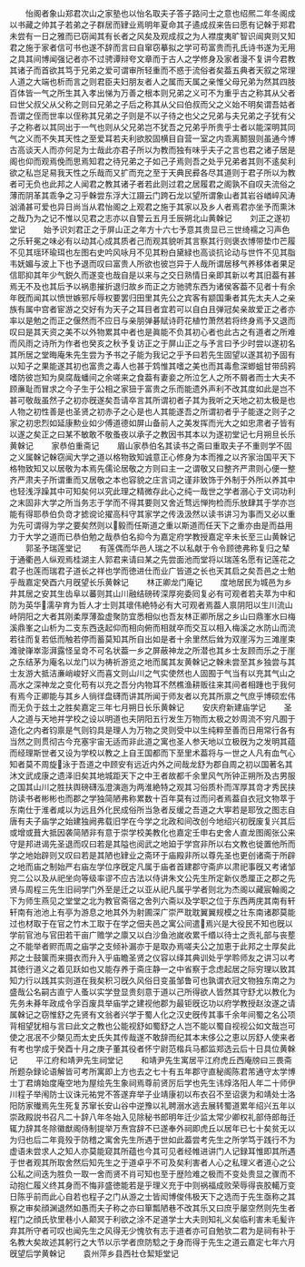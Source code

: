 <!-- { "loadSidebar": true } -->
　　怡阁者象山郑君次山之家塾也以怡名取夫子答子路问士之意也绍熈二年冬阁成以书藏之帅其子若弟之子群居而肄业焉明年夏命其子遹成叔来告曰愿有记榦于郑君未尝有一日之雅而已窃闻其有长者之风矣及观成叔之为人襟度夷旷智识闿爽则又知君之施于家者信可书也遂不辞而言曰自窜窃摹拟之学可苟富贵而孔氏诗书遂为无用之具其间博闻强记者亦不过骋谭辩夸文章而于古人之学修身及家者漫不复讲今君教其诸子而首欲其笃于兄弟之爱可谓审所轻重而不惑于流俗者矣葢五典者天叙之常理人道之大端也析而言之则君臣夫妇朋友者人之属而天属之亲惟父母兄弟为然其四肢百体皆一气之所生其入孝出悌为万善之根本则兄弟之义可不为重乎古之称其从父者曰世父叔父从父称之则曰兄弟之子后之称其从父曰伯叔而父之义始不明矣谓吾姑者吾谓之侄而世率以侄称其兄弟之子则是不以子待之也父之兄弟与夫兄弟之子犹有父子之称者以其同出于一气也则从父兄弟岂不犹吾之兄弟乎所贵乎士者以能深明其同气之义而不失其天性之至爱耳若夫利欲胶固横目自营一室之内乖离鬭狠则虽通今博古高谈天人而亦何足为士哉此亦君子所以为教而独有味乎夫子之言也君之诸子居是阁也仰而观焉俛而思焉知君之待兄弟之子如己子焉则吾之处乎兄弟者其则不逺矣利欲之私岂足易我天性之乐哉而又扩而充之至于天典民彛各尽其道则于君子所以为教者可无负也此邦之人闻君之教其诸子者若此则过君之居履君之阁孰不自叹夫流俗之薄而阴革其乖争之习乎榦尝东浮大江蹑云门跨石龙以望所谓象山者其岩谷崷崪风涛汹涌甚可爱也异日尚当从君怡阁之上观君之施于其家以及乡人者焉君亦坐予而熏沐之哉乃为之记不惟以见君之志亦以自警云五月壬辰朔北山黄榦记
　　刘正之遂初堂记
　　始予识刘君正之于屏山正之年方十六七予意其贵显已三世绮襦之习声色之乐轩冕之味必有以动其心成其质者己而观其貌听其言察其行则褒衣博带垫巾芒履不见其瑶环瑜珥也左图右史吟风咏月不见其粉白黛緑也高谈抗论动与世忤不见其脂韦妩媚与波上下也予退而叹曰富贵人所欲也彼岂异于人哉所谓居移气养移体者果足信耶抑其年少气鋭久而遂变也哉自是以来与之交日熟情日亲即其新以考其旧葢有甚焉无不及也其后予以祸患摧折退归故乡而正之方驰骋东西为诸侯客葢不见者十有余年旣而闻其以愤世嫉邪斥辱权要罢归田里其先公之宾客有颛国秉者其先太夫人之亲族有属中宫者宦游之交好有为天子之耳目者宜若可以自白且弹冠矣亲故爱正之者亦率以是勉之而正之偃然而不应日与亲朋弹碁赋诗莳花植竹萧然若将终身焉予又退而叹曰是其天资之美不以外物累其中者也是眞能不负其初心者也此古之有道者之所难而风雨之诗所为作者也癸亥之秋予复访正之于屏山正之与予言曰予少时尝以遂初名其所居之堂晦庵朱先生尝为予书之子能为我记之乎予曰若先生固望以遂其初予固有以知子之果能遂其初也富贵之毒人也甚于鸩惟其嗜之美也而其毒愈深蝍蛆甘带鸱鸦嗜防彼岂知为臭腐哉蟠间之余嗟来之食葢有妻妾之所泣乞人之所不屑者而士大夫不顾亷耻而冒求之今子生于公相之家狃于富贵之乐而能遗外声利不改其度如此是岂不甚可敬哉虽然子之初亦旣遂矣吾请卒言其所谓初者子其为我听之天地之初太极是也人物之初性善是也圣贤之初赤子之心是也人其能遂吾之所谓初者乎子能遂之则子之家之初忠烈如延康勲业如少傅道德如屏山备前人之美发挥而光大之如忠肃者子皆有以遂之矣正之曰某不敏敢不敬蚤夜以承子之教因书其本以为遂初堂记七月朔旦长乐黄榦记
　　家恭伯重斋记
　　眉山家恭伯名其读书之斋曰重取夫子不重则学不固之义属榦记榦窃闻大学之道以格物致知诚意正心修身为本而推之以齐家治国平天下格物致知又以居敬为本焉先儒论居敬之方则曰主一之谓敬又曰整齐严肃则心便一整齐严肃夫子所谓重而又居敬之本也容貌之庄言词之谨非致饰于外制于外所以养其中也轻浅浮躁其中可知矣何以究此理之精微存此心之纯一哉世之学者溺心于文词功利之末固非大学之所当务志于学而不得其要则又舍近骛远惮拘检而乐放肆其于学亦岂能有得耶恭伯负竒才摅谠论擢高科守其家学之传汲汲然以读书讲习为事而又必以重为先可谓得为学之要矣然则以毅而任斯道之重以斯道而任天下之重亦由是而益用力于大学之道而已恭伯勉之哉恭伯名抑今为嘉定府学教授嘉定辛未长至三山黄榦记
　　郭圣予瑞莲堂记
　　有莲偶而华邑人瑞之不以私献于令令顾徳弗称复归之辇于通衢邑人纵观焉桂湖主人郭君来请曰某之先尝面池而堂将以瑞莲名愿有记莲花之君子也莲而瑞君子道长之祥也学而徳进仕而业广皆道之长也天其启之矣吾邑之士勉乎哉嘉定癸酉六月旣望长乐黄榦记
　　林正卿龙门庵记
　　度地居民为城邑为乡井其居之安其生齿阜以蕃则其山川融结磅砖深厚宛委囘复必有可观者若夫萃为中和防为英华濡孕育为哲人才士则其瓌伟絶特必有大可观者焉葢人禀阴阳以生川流山峙阴阳之大者其刚柔厚薄盈虚聚防宜悉相似也吾友林正卿所居之乡山曰鼎峯水曰梅溪鼎峯之山析为二支东西迭起仰而相向俯而相就卒而交互以相入梅溪之水防山而流若往而复若低而触若停而蓄莫知其所自出如是者十余里然后耸为双崖泻为三滩崖束滩驶嵂崒澎湃露怪呈竒不可名状葢一乡之屏蔽神龙之所潜也其乡士友顾而乐之于崖之东结茅为庵名以龙门以为祷祈游览之地而属其友黄榦记之榦未尝至其乡独尝与其士友游大抵洁亷峭峻好义而喜文则山川之气实使然也人固囿于气当有以充其气山之高水之深神龙之变化苟有以充之吾分内物耳不然樵渔耕贩往来其间者相踵也于我何有焉今正卿能与其乡人徜徉盘礴而讲其所闻于师友者以充其所禀之气庶乎博硕宏伟而无负于兹土之胜矣嘉定三年七月朔日长乐黄榦记
　　安庆府新建庙学记
　　圣人之道与天地并学校之设以明道也夫阴阳五行发生万物而太极之妙周流不穷凡囿于造化之内者钧禀是气则钧具是理人为万物之灵则受中以生纯粹至善而日用常行各有当然之则贯彻古今充塞宇宙无适而非此道之寓也圣人参天地以立极旣为之发明其蕴而经理斯世者又设为学校以教之上自王国都而下至里术葢将与一世之人凡有血气心知者莫不周旋泳于吾道之中顾安有远近内外之间哉龙舒为郡自周之初以国著名其沐文武成康之遗泽旧矣其地城距天下之中王者故都千余里风气所钟正朔所及古男服之国其山川之胜扶舆磅礴泓澄演迤为两淮絶特之观其习俗质朴而浑厚其竒才秀民挟防读书者彬彬也而郡之学独简陋弗称累数十百年莫有过而问者焉葢自衣冠文物萃于东南仕于淮者咸以为远且外化民成俗所当急者反缓之吾道之大寕若是耶攷之图志自唐有夫子庙学之始建独阙弗载旧学在今学之北政和间改创今地绍兴初旣废复兴其后或增或葺大抵因袭简陋非有意于崇学校美教化也嘉定壬申右史舍人直龙图阁张公来守是邦进谒先圣退而叹曰若是其隘也阅武之地廹于学宫非所以右文教也徙置他所而学之地始辟则又叹曰若是其陋也肄业之斋环于庙殿非所以尊先圣也更创诸斋于所辟之地而庙之制始严右庙左学位序旣定凡属于庙者首建郡守斋庐以肃祀事旣又考诸邹兖二公以及从祀坐向等级率谬不应古法以侍讲朱文公先生所定新仪悉厘正之郡之先贤与周程三先生旧祠学门外至是迁之以亚从祀凡属乎学者则北为杰阁以藏宸翰阁之下为师生燕见之堂堂之北为教官斋宿之舍列六斋以及学职之位于东西两庑其南有轩轩南有池池上有亭为游息之地其外为射圃深广崇严耽耽翼翼规模之壮东南诸郡莫能过也材取于在官之竹木工取于在学之佃夫邑之寓公间遣焉兴是大役民不知也旣以学前官池与官田若干亩广赡学之廪又以白沙鱼池嵗收累千缗以待士之贡礼部与丧塟之不能举者赆而周之庙学之支倾补漏亦于是取办焉嗟夫公之加恵于此邦之士厚矣此邦之士鼓箧而来摄衣而升入乎庙瞻圣贤之仪容以绎其典训处乎学聆师友之讲习以考其徳行道义之着见跃如也又能存养于斋庄静一之中省察于念虑起居之际穷理以致其知力行以践其实则道在我矣积习旣久风俗日变虽邹鲁可也孰谓衣冠文物独东南之为盛哉公名嗣古直宁人蚤以实学登显贵刻意于道以己所得欲人皆然其守舒尤以教化为先务未朞年政成令孚百废具举庙学之建视他郡为最钜旣讫功以府学教授赵汝遂之请属榦记之窃惟舒之先贤有文翁者兴学于蜀人化之汉史旣传其事千余年间蜀之名公项背相望犹相与言曰此文之教也公能视舒如蜀舒之人岂不能以蜀自视视公如文哉岂可使之冺冺不少槩见而太史氏失其传哉遂不敢辞而纪其本末侈公之恵以厉舒人使来者有考也学成于癸酉十月之庚子董其役者怀宁尉范楷兵马都监郑选云后十日具位黄榦记
　　平江府和靖尹先生祠堂记
　　和靖尹先生寓居平江府虎丘西庵牓曰三畏斋所题杂録论语解皆可考所寓即上方也去之七十有五年郡守直秘阁陈君芾通守太学博士丁君焴始度庵空地为屋绘先生象祠焉尊前贤厉后学也先生讳焞洛阳人年二十师伊川程子举闱防士议诛元祐党不答遂弃举子业靖康初以布衣召不至诏褒为和靖处士洛阳防家殱焉先生死复苏窜长安山谷中逆豫以礼聘溺水逃去展转蜀道累年绍兴五年以崇政殿説书召凡二十辞八年冬始入见除秘书郎明年迁少监太常少卿权礼部侍郎毎迁辄力辞其冬除徽猷阁侍制提举万焘宫辞不已遂奉外祠即虎丘以居年已七十矣贫无以为归也后二年竟殁于防稽之寓舍先生所遇于世如此葢尝考先生之所学笃于践行不为虚语未尝求人之知人亦莫能窥其所蕴也今其可见者经帷进讲门人记録耳惟即其所遇于世者观其所取舍然后知先生之于道卓乎不可及矣利害者人心之私理义者道心之公公私之间迭为胜负一取一舍而贤不肖可知也至于歴险难之极而不变处贵显之骤而不动抱仁履义终其身而不悔非盛徳能若是乎理义充于中则祸福成败荣辱得丧胶轕万变日陈乎前而此心自若也程子之门从游之士皆闳博俊伟极天下之选而于先生亟称之其察之审矣顔渊退然如愚而夫子称之亦曰箪瓢陋巷不改其乐又曰庶乎屡空然则先生者程门之顔氏欤里巷小人颠冥于利欲之涂不足道学士大夫则知礼义矣临利害未毛髪许弃其所守者可叹也闻先生之风得无少愧欤有志于道者亦可自勉欤二君为是祠有补于名教大矣故述其躬行之大节以示学者庶防騐之于身而得于先生之道云嘉定七年六月旣望后学黄榦记
　　袁州萍乡县西社仓絜矩堂记
